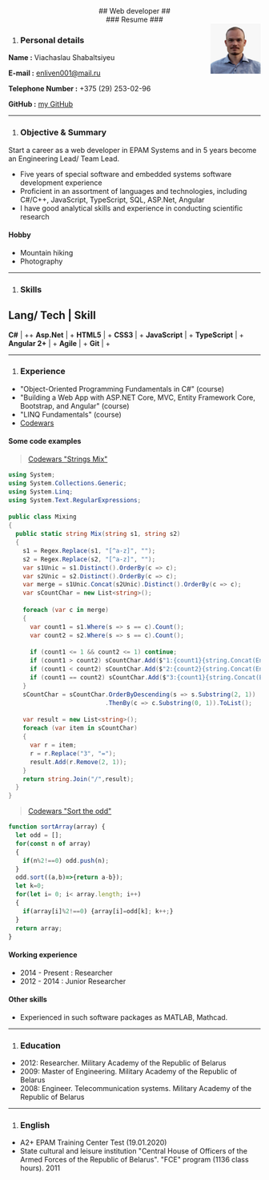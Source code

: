 <div align="center">## Web developer ##</div>
<div align="center">### Resume ###</div>

<img align="right" width="100" height="100" src="/Images/Me.jpg" alt="me">

1. ### Personal details ###
**Name              :** Viachaslau Shabaltsiyeu

**E-mail            :** enliven001@mail.ru

**Telephone Number  :** +375 (29) 253-02-96

**GitHub            :** [my GitHub](https://github.com/enl001)


-------------------------------------------------------------
1. ### Objective & Summary ###
Start a career as a web developer in EPAM Systems and in 5 years become an Engineering Lead/ Team Lead.

- Five years of special software and embedded systems software development experience
- Proficient in an assortment of languages and technologies, including C#/C++, JavaScript, TypeScript, SQL,  ASP.Net, Angular
- I have good analytical skills and experience in conducting scientific research

#### Hobby ####

- Mountain hiking
- Photography

---------------------------------------------------------------
1. ### Skills ###

Lang/ Tech | Skill
---------------------
**C#**         | ++
**Asp.Net**    | +
**HTML5**      | +
**CSS3**       | +
**JavaScript** | +
**TypeScript** | +
**Angular 2+** | +
**Agile**      | +
**Git**        | +

-----------------------------------------------------------------
1. ### Experience ###

- "Object-Oriented Programming Fundamentals in C#" (course)
- "Building a Web App with ASP.NET Core, MVC, Entity Framework Core, Bootstrap, and Angular" (course)
- "LINQ Fundamentals" (course)
- [Codewars](https://www.codewars.com/users/enl001)

#### Some code examples ####

> [Codewars "Strings Mix"](https://www.codewars.com/kata/5629db57620258aa9d000014)
```c#
using System;
using System.Collections.Generic;
using System.Linq;
using System.Text.RegularExpressions;

public class Mixing 
{
  public static string Mix(string s1, string s2)
  {
    s1 = Regex.Replace(s1, "[^a-z]", "");
    s2 = Regex.Replace(s2, "[^a-z]", "");
    var s1Unic = s1.Distinct().OrderBy(c => c);
    var s2Unic = s2.Distinct().OrderBy(c => c);
    var merge = s1Unic.Concat(s2Unic).Distinct().OrderBy(c => c);
    var sCountChar = new List<string>();
      
    foreach (var c in merge)
    {
      var count1 = s1.Where(s => s == c).Count();
      var count2 = s2.Where(s => s == c).Count();

      if (count1 <= 1 && count2 <= 1) continue;
      if (count1 > count2) sCountChar.Add($"1:{count1}{string.Concat(Enumerable.Repeat(c,count1))}");
      if (count1 < count2) sCountChar.Add($"2:{count2}{string.Concat(Enumerable.Repeat(c, count2))}");
      if (count1 == count2) sCountChar.Add($"3:{count1}{string.Concat(Enumerable.Repeat(c, count1))}");
    }
    sCountChar = sCountChar.OrderByDescending(s => s.Substring(2, 1))
                           .ThenBy(c => c.Substring(0, 1)).ToList();

    var result = new List<string>();
    foreach (var item in sCountChar)
    {
      var r = item;
      r = r.Replace("3", "=");
      result.Add(r.Remove(2, 1));
    }
    return string.Join("/",result);
  }
}
```
> [Codewars "Sort the odd"](https://www.codewars.com/kata/578aa45ee9fd15ff4600090d)
```javascript
function sortArray(array) {
  let odd = [];
  for(const n of array)
  {
    if(n%2!==0) odd.push(n);
  }
  odd.sort((a,b)=>{return a-b});
  let k=0;
  for(let i= 0; i< array.length; i++)
  {
    if(array[i]%2!==0) {array[i]=odd[k]; k++;}
  }
  return array;
}
```

#### Working experience ####

- 2014 - Present  : Researcher
- 2012 - 2014     : Junior Researcher

#### Other skills ####

- Experienced in such software packages as MATLAB, Mathcad.

-----------------------------------------------------------------
1. ### Education ###

- 2012:  Researcher. Military Academy of the Republic of Belarus
- 2009:  Master of Engineering. Military Academy of the Republic of Belarus
- 2008:  Engineer. Telecommunication systems. Military Academy of the Republic of Belarus

------------------------------------------------------------------
1. ### English ###

- A2+ EPAM Training Center Test (19.01.2020)
- State cultural and leisure institution "Central House of Officers of the Armed Forces of the Republic of Belarus". "FCE" program (1136 class hours). 2011